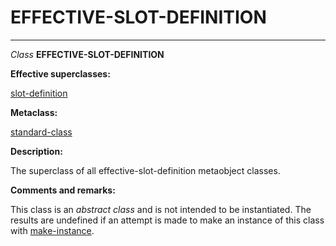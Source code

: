 EFFECTIVE-SLOT-DEFINITION
=========================

------------------------------------------------------------------------

*Class* **EFFECTIVE-SLOT-DEFINITION**

**Effective superclasses:**

[slot-definition](/meta-object-protocol/class-slot-definition)

**Metaclass:**

[standard-class](/meta-object-protocol/class-standard-class)

**Description:**

The superclass of all effective-slot-definition metaobject classes.

**Comments and remarks:**

This class is an *abstract class* and is not intended to be instantiated. The results are undefined if an attempt is made to make an instance of this class with [make-instance](/meta-object-protocol/make-instance).
